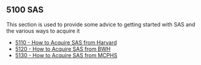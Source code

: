 ## 5100 SAS ##

This section is used to provide some advice to getting started with SAS and the various ways to acquire it

- [5110 - How to Acquire SAS from Harvard](https://github.com/sleepepi/howto/blob/master/5000-software/5100-sas/5110-acquiring-sas-through-harvard.md)
- [5120 - How to Acquire SAS from BWH](https://github.com/sleepepi/howto/blob/master/5000-software/5100-sas/5120-acquiring-sas-through-bwh.md)
- [5130 - How to Acquire SAS from MCPHS](https://github.com/sleepepi/howto/blob/master/5000-software/5100-sas/5130-acquiring-sas-through-mcphs.md)
